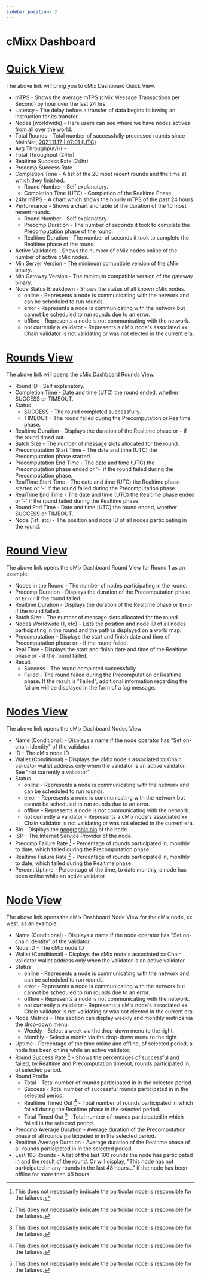 ```yaml
---
sidebar_position: 2
---
```


# cMixx Dashboard

# [Quick View](https://dashboard.xx.network/)
The above link will bring you to cMix Dashboard Quick View.

* mTPS - Shows the average mTPS (cMix Message Transactions per Second) by hour over the last 24 hrs.
* Latency - The delay before a transfer of data begins following an instruction for its transfer.
* Nodes (worldwide) - Here users can see where we have nodes actives from all over the world.
* Total Rounds - Total number of successfully processed rounds since MainNet, [2021.11.17 | 07:01 (UTC)](https://explorer.xx.network/blocks/1)
* Avg Throughput/Hr - 
* Total Throughput (24hr)
* Realtime Success Rate (24hr)
* Precomp Success Rate
* Completion Time - A list of the 20 most recent rounds and the time at which they finished.
  * Round Number - Self explanatory.
  * Completion Time (UTC) - Completion of the Realtime Phase.
* 24hr mTPS - A chart which shows the hourly mTPS of the past 24 hours.
* Performance - Shows a chart and table of the duration  of the 10 most recent rounds.
  * Round Number - Self explanatory.
  * Precomp Duration - The number of seconds it took to complete the Precomputation phase of the round.
  * Realtime Duration - The number of seconds it took to complete the Realtime phase of the round.
* Active Validators - Shows the number of cMix nodes online of the number of active cMix nodes.
* Min Server Version - The minimum compatible version of the cMix binary.
* Min Gateway Version - The minimum compatible version of the gateway binary.
* Node Status Breakdown - Shows the status of all known cMix nodes.
  * online - Represents a node is communicating with the network and can be scheduled to run rounds.
  * error - Represents a node is communicating with the network but cannot be scheduled to run rounds due to an error.
  * offline - Represents a node is not communicating with the network.
  * not currently a validator - Represents a cMix node's associated xx Chain validator is not validating or was not elected in the current era.

# [Rounds View](https://dashboard.xx.network/rounds)
The above link will opens the cMix Dashboard Rounds View.

* Round ID - Self explanatory.
* Completion Time - Date and time (UTC) the round ended, whether SUCCESS or TIMEOUT.
* Status
  * SUCCESS - The round completed successfully.
  * TIMEOUT - The round failed during the Precomputation or Realtime phase.
* Realtime Duration - Displays the duration of the Realtime phase or `-` if the round timed out.
* Batch Size - The number of message slots allocated for the round.
* Precomputation Start Time - The date and time (UTC) the Precomputation phase started.
* Precomputation End Time - The date and time (UTC) the Precomputation phase ended or '-' if the round failed during the Precomputation phase.
* RealTime Start Time - The date and time (UTC) the Realtime phase started or '-' if the round failed during the Precomputation phase.
* RealTime End Time - The date and time (UTC) the Realtime phase ended or '-' if the round failed during the Realtime phase.
* Round End Time - Date and time (UTC) the round ended, whether SUCCESS or TIMEOUT.
* Node (1st, etc) - The position and node ID of all nodes participating in the round.

# [Round View](https://dashboard.xx.network/rounds/1)
The above link opens the cMix Dashboard Round View for Round 1 as an example.

* Nodes in the Round - The number of nodes participating in the round.
* Precomp Duration - Displays the duration of the Precomputation phase or `Error` if the round failed.
* Realtime Duration - Displays the duration of the Realtime phase or `Error` if the round failed.
* Batch Size - The number of message slots allocated for the round.
* Nodes Worldwide (1, etc) - Lists the position and node ID of all nodes participating in the round and the path is displayed on a world map.
* Precomputation - Displays the start and finish date and time of Precomputation phase or `-` if the round failed.
* Real Time - Displays the start and finish date and time of the Realtime phase or `-` if the round failed.
* Result
  * Success - The round completed successfully.
  * Failed - The round failed during the Precomputation or Realtime phase. If the result is "Failed", additional information regarding the failure will be displayed in the form of a log message.

# [Nodes View](https://dashboard.xx.network/nodes)
The above link opens the cMix Dashboard Nodes View

* Name (Conditional) - Displays a name if the node operator has "Set on-chain identity" of the validator.
* ID - The cMix node ID
* Wallet (Conditional) - Displays the cMix node's associated xx Chain validator wallet address only when the validator is an active validator. See "not currently a validator"
* Status
  * online - Represents a node is communicating with the network and can be scheduled to run rounds.
  * error - Represents a node is communicating with the network but cannot be scheduled to run rounds due to an error.
  * offline - Represents a node is not communicating with the network.
  * not currently a validator - Represents a cMix node's associated xx Chain validator is not validating or was not elected in the current era.
* Bin - Displays the [geographic bin](https://xx.network/blog/mainnetgeobins/) of the node.
* ISP - The Internet Service Provider of the node.
* Precomp Failure Rate [^1] - Percentage of rounds participated in, monthly to date, which failed during the Precomputation phase.
* Realtime Failure Rate [^1] - Percentage of rounds participated in, monthly to date, which failed during the Realtime phase.
* Percent Uptime - Percentage of the time, to date monthly, a node has been online while an active validator.

[^1]: This does not necessarily indicate the particular node is responsible for the failures.

# [Node View](https://dashboard.xx.network/nodes/c6wptSinakErZHrk0SlgGQXExETPYYLB2CwpLNze6FMC)
The above link opens the cMix Dashboard Node View for the cMix node, xx west, as an example.

* Name (Conditional) - Displays a name if the node operator has "Set on-chain identity" of the validator.
* Node ID - The cMix node ID
* Wallet (Conditional) - Displays the cMix node's associated xx Chain validator wallet address only when the validator is an active validator. 
* Status
  * online - Represents a node is communicating with the network and can be scheduled to run rounds.
  * error - Represents a node is communicating with the network but cannot be scheduled to run rounds due to an error.
  * offline - Represents a node is not communicating with the network.
  * not currently a validator - Represents a cMix node's associated xx Chain validator is not validating or was not elected in the current era.
* Node Metrics - This section can display weekly and monthly metrics via the drop-down menu.
  * Weekly - Select a week via the drop-down menu to the right.
  * Monthly - Select a month via the drop-down menu to the right.
* Uptime - Percentage of the time online and offline, of selected period, a node has been online while an active validator.
* Round Success Rate [^1] - Shows the percentages of successful and failed, by Realtime and Precomputation timeout, rounds participated in, of selected period.
* Round Profile
  * Total - Total number of rounds participated in in the selected period.
  * Success - Total number of successful rounds participated in in the selected period.
  * Realtime Timed Out [^1] - Total number of rounds participated in which failed during the Realtime phase in the selected period.
  * Total Timed Out [^1] - Total number of rounds participated in which failed in the selected period.
* Precomp Average Duration - Average duration of the Precomputation phase of all rounds participated in in the selected period.
* Realtime Average Duration - Average duration of the Realtime phase of all rounds participated in in the selected period.
* Last 100 Rounds - A list of the last 100 rounds the node has participated in and the result of the round. Or will display, "This node has not participated in any rounds in the last 48 hours..." if the node has been offline for more then 48 hours.